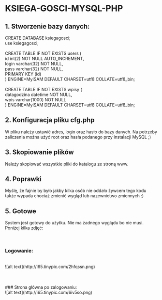 # KSIEGA-GOSCI-MYSQL-PHP

## 1. Stworzenie bazy danych:
CREATE DATABASE ksiegagosci;
<br />
use ksiegagosci;
<br />
<br />
CREATE TABLE IF NOT EXISTS users (
  <br />
  id int(2) NOT NULL AUTO_INCREMENT,
  <br />
  login varchar(32) NOT NULL,
  <br />
  pass varchar(32) NOT NULL,
  <br />
  PRIMARY KEY (id)
  <br />
) ENGINE=MyISAM  DEFAULT CHARSET=utf8 COLLATE=utf8_bin;
<br />
<br />
CREATE TABLE IF NOT EXISTS wpisy (
  <br />
  datagodzina datetime NOT NULL,
  <br />
  wpis varchar(1000) NOT NULL
  <br />
) ENGINE=MyISAM  DEFAULT CHARSET=utf8 COLLATE=utf8_bin;

## 2. Konfiguracja pliku cfg.php
W pliku należy ustawić adres, login oraz hasło do bazy danych.
Na potrzeby zaliczenia można użyć root oraz hasła podanego przy instalacji MySQL ;)

## 3. Skopiowanie plików
Należy skopiować wszystkie pliki do katalogu ze stroną www.

## 4. Poprawki
Myślę, że fajnie by było jakby kilka osób nie oddało żywcem tego kodu także wypada chociaż zmienić wygląd lub nazewnictwo zmiennych :)

## 5. Gotowe
System jest gotowy do użytku. Nie ma żadnego wyglądu bo nie musi. Poniżej kilka zdjęć:
<br />
<br />
<br />
### Logowanie:
<br />
![alt text](http://i65.tinypic.com/2hfqssn.png)
<br />
<br />
<br />
<br />
### Strona główna po zalogowaniu:
<br />
![alt text](http://i65.tinypic.com/6iv5so.png)
